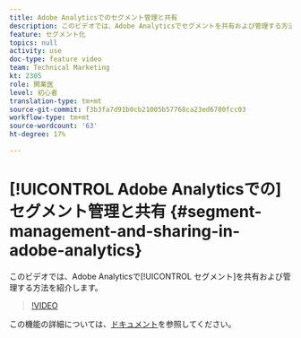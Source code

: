 ```yaml
---
title: Adobe Analyticsでのセグメント管理と共有
description: このビデオでは、Adobe Analyticsでセグメントを共有および管理する方法を説明します。
feature: セグメント化
topics: null
activity: use
doc-type: feature video
team: Technical Marketing
kt: 2305
role: 開業医
level: 初心者
translation-type: tm+mt
source-git-commit: f3b3fa7d91b0cb21005b57768ca23ed6700fcc03
workflow-type: tm+mt
source-wordcount: '63'
ht-degree: 17%

---
```



# [!UICONTROL Adobe Analyticsでの] セグメント管理と共有  {#segment-management-and-sharing-in-adobe-analytics}

このビデオでは、Adobe Analyticsで[!UICONTROL セグメント]を共有および管理する方法を紹介します。

>[!VIDEO](https://video.tv.adobe.com/v/25402/?quality=12)

この機能の詳細については、[ドキュメント](https://marketing.adobe.com/resources/help/ja_JP/analytics/segment/seg_manage.html)を参照してください。
